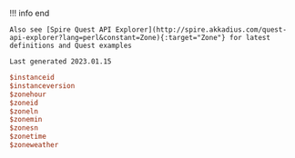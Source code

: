 !!! info end

    Also see [Spire Quest API Explorer](http://spire.akkadius.com/quest-api-explorer?lang=perl&constant=Zone){:target="Zone"} for latest definitions and Quest examples

    Last generated 2023.01.15

``` perl
$instanceid
$instanceversion
$zonehour
$zoneid
$zoneln
$zonemin
$zonesn
$zonetime
$zoneweather

```
